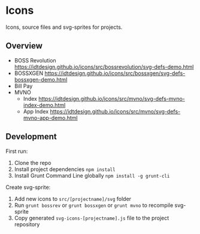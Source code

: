 # Icons

Icons, source files and svg-sprites for projects.

## Overview

* BOSS Revolution https://idtdesign.github.io/icons/src/bossrevolution/svg-defs-demo.html
* BOSSXGEN https://idtdesign.github.io/icons/src/bossxgen/svg-defs-bossxgen-demo.html
* Bill Pay 
* MVNO 
  * Index https://idtdesign.github.io/icons/src/mvno/svg-defs-mvno-index-demo.html
  * App Index https://idtdesign.github.io/icons/src/mvno/svg-defs-mvno-app-demo.html

## Development

First run:

1. Clone the repo
2. Install project dependencies `npm install`
3. Install Grunt Command Line globally `npm install -g grunt-cli`

Create svg-sprite:

1. Add new icons to `src/[projectname]/svg` folder
2. Run `grunt bossrev` or `grunt bossxgen` or `grunt mvno` to recompile svg-sprite
3. Copy generated `svg-icons-[projectname].js` file to the project repository
